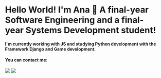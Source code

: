 <h1>Hello World! I'm Ana 👋 A final-year Software Engineering and a final-year Systems Development student!</h1> 

</div>
<h4>I'm currently working with JS and studying Python development with the Framework Django and Game development.</h4>

<h4>You can contact me:</h4>
<div> 
  <a href = "mailto:anastralioti@gmail.com" target="_blank"><img src="https://img.shields.io/badge/-Gmail-%23333?style=for-the-badge&logo=gmail&logoColor=white"></a>
  <a href="https://www.linkedin.com/in/anastralioti" target="_blank"><img src="https://img.shields.io/badge/-LinkedIn-%230077B5?style=for-the-badge&logo=linkedin&logoColor=white"></a> 
</div>


